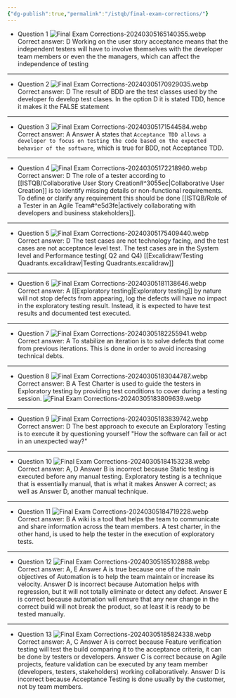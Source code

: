 ```yaml
---
{"dg-publish":true,"permalink":"/istqb/final-exam-corrections/"}
---
```


- Question 1
	![Final Exam Corrections-20240305165140355.webp](/img/user/ISTQB/attachments/Final%20Exam%20Corrections-20240305165140355.webp)
	Correct answer: D
	Working on the user story acceptance means that the independent testers will have to involve themselves with the developer team members or even the the managers, which can affect the independence of testing
---
- Question 2
	  ![Final Exam Corrections-20240305170929035.webp](/img/user/ISTQB/attachments/Final%20Exam%20Corrections-20240305170929035.webp)
	Correct answer: D
	The result of BDD are the test classes used by the developer fo develop test clases. 
	In the option D it is stated TDD, hence it makes it the FALSE statement
---
- Question 3
  	  ![Final Exam Corrections-20240305171544584.webp](/img/user/ISTQB/attachments/Final%20Exam%20Corrections-20240305171544584.webp)
	Correct answer: A
	Answer A states that `Acceptance TDD allows a developer to focus on testing the code based on the expected behavior of the software`, which  is true for BDD, not Acceptance TDD.
---
- Question 4 
  	 ![Final Exam Corrections-20240305172218960.webp](/img/user/ISTQB/attachments/Final%20Exam%20Corrections-20240305172218960.webp)
	Correct answer: D
	The role of a tester according to [[ISTQB/Collaborative User Story Creation#^3055ec\|Collaborative User Creation]] is to identify missing details or non-functional requirements. To define or clarify any requirement this should be done [[ISTQB/Role of a Tester in an Agile Team#^e5d3fe\|actively collaborating with developers and business stakeholders]].
---
 - Question 5
 ![Final Exam Corrections-20240305175409440.webp](/img/user/ISTQB/attachments/Final%20Exam%20Corrections-20240305175409440.webp)
	Correct answer: D
	The test cases are not technology facing, and the test cases are not acceptance level test.
	The test cases are in the System level and Performance testing( Q2 and Q4) [[Excalidraw/Testing Quadrants.excalidraw\|Testing Quadrants.excalidraw]]
---
- Question 6
 ![Final Exam Corrections-20240305181138646.webp](/img/user/ISTQB/attachments/Final%20Exam%20Corrections-20240305181138646.webp)
	Correct answer: A
	[[Exploratory testing\|Exploratory testing]] by nature will not stop defects from appearing, log the defects will have no impact in the exploratory testing result. Instead, it is expected to have test results and documented test executed.
---
- Question 7
![Final Exam Corrections-20240305182255941.webp](/img/user/ISTQB/attachments/Final%20Exam%20Corrections-20240305182255941.webp)
	Correct answer: A
	To stabilize an iteration is to solve defects that come from previous iterations. This is done in order to avoid increasing technical debts.
---
- Question 8
![Final Exam Corrections-20240305183044787.webp](/img/user/ISTQB/attachments/Final%20Exam%20Corrections-20240305183044787.webp)
	Correct answer: B
	A Test Charter is used to guide the testers in Exploratory testing by providing test conditions to cover during a testing session. 
	![Final Exam Corrections-20240305183809639.webp](/img/user/ISTQB/attachments/Final%20Exam%20Corrections-20240305183809639.webp)
---
-  Question 9
![Final Exam Corrections-20240305183839742.webp](/img/user/ISTQB/attachments/Final%20Exam%20Corrections-20240305183839742.webp)
	Correct answer: D
	The best approach to execute an Exploratory Testing is to execute it by questioning yourself "How the software can fail or act in an unexpected way?"
---
-  Question 10
![Final Exam Corrections-20240305184153238.webp](/img/user/ISTQB/attachments/Final%20Exam%20Corrections-20240305184153238.webp)
	Correct answer: A, D
	Answer B is incorrect because Static testing is executed before any manual testing. Exploratory testing is a technique that is essentially manual, that is what it makes Answer A correct; as well as Answer D, another manual technique.
---
-  Question 11
![Final Exam Corrections-20240305184719228.webp](/img/user/ISTQB/attachments/Final%20Exam%20Corrections-20240305184719228.webp)
	Correct answer: B
	A wiki is a tool that helps the team to communicate and share information across the team members. A test charter, in the other hand, is used to help the tester in the execution of exploratory tests.
---
-  Question 12
![Final Exam Corrections-20240305185102888.webp](/img/user/ISTQB/attachments/Final%20Exam%20Corrections-20240305185102888.webp)
	Correct answer: A, E
	Answer A is true because one of the main objectives of Automation is to help the team maintain or increase its velocity.
	Answer D is incorrect because Automation helps with regression, but it will not totally eliminate or detect any defect.
	Answer E is correct because automation will ensure that any new change in the correct build will not break the product, so at least it is ready to be tested manually.
---
-  Question 13
![Final Exam Corrections-20240305185824338.webp](/img/user/ISTQB/attachments/Final%20Exam%20Corrections-20240305185824338.webp)
	Correct answer: A, C
	Answer A is correct because Feature verification testing will test the build comparing it to the acceptance criteria, it can be done by testers or developers.
	Answer C is correct because on Agile projects, feature validation can be executed by any team member (developers, testers, stakeholders) working collaboratively.
	Answer D is incorrect because Acceptance Testing is done usually by the customer, not by team members.